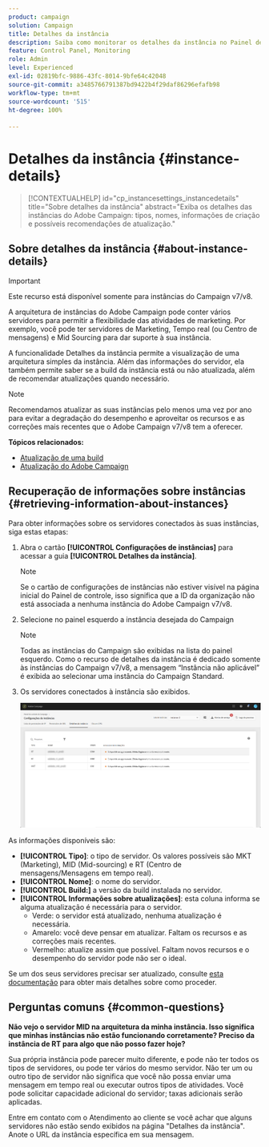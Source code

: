 ```yaml
---
product: campaign
solution: Campaign
title: Detalhes da instância
description: Saiba como monitorar os detalhes da instância no Painel de controle
feature: Control Panel, Monitoring
role: Admin
level: Experienced
exl-id: 02819bfc-9886-43fc-8014-9bfe64c42048
source-git-commit: a3485766791387bd9422b4f29daf86296efafb98
workflow-type: tm+mt
source-wordcount: '515'
ht-degree: 100%

---
```


# Detalhes da instância {#instance-details}

>[!CONTEXTUALHELP]
>id="cp_instancesettings_instancedetails"
>title="Sobre detalhes da instância"
>abstract="Exiba os detalhes das instâncias do Adobe Campaign: tipos, nomes, informações de criação e possíveis recomendações de atualização."

## Sobre detalhes da instância {#about-instance-details}

>[!IMPORTANT]
>
>Este recurso está disponível somente para instâncias do Campaign v7/v8.

A arquitetura de instâncias do Adobe Campaign pode conter vários servidores para permitir a flexibilidade das atividades de marketing. Por exemplo, você pode ter servidores de Marketing, Tempo real (ou Centro de mensagens) e Mid Sourcing para dar suporte à sua instância.

A funcionalidade Detalhes da instância permite a visualização de uma arquitetura simples da instância. Além das informações do servidor, ela também permite saber se a build da instância está ou não atualizada, além de recomendar atualizações quando necessário.

>[!NOTE]
>
>Recomendamos atualizar as suas instâncias pelo menos uma vez por ano para evitar a degradação do desempenho e aproveitar os recursos e as correções mais recentes que o Adobe Campaign v7/v8 tem a oferecer.

**Tópicos relacionados:**

* [Atualização de uma build](https://experienceleague.adobe.com/docs/campaign-classic/using/monitoring-campaign-classic/updating-adobe-campaign/build-upgrade.html?lang=pt-BR)
* [Atualização do Adobe Campaign](https://experienceleague.adobe.com/docs/campaign-classic/using/monitoring-campaign-classic/updating-adobe-campaign/introduction.html?lang=pt-BR)

## Recuperação de informações sobre instâncias {#retrieving-information-about-instances}

Para obter informações sobre os servidores conectados às suas instâncias, siga estas etapas:

1. Abra o cartão **[!UICONTROL Configurações de instâncias]** para acessar a guia **[!UICONTROL Detalhes da instância]**.

   >[!NOTE]
   >
   >Se o cartão de configurações de instâncias não estiver visível na página inicial do Painel de controle, isso significa que a ID da organização não está associada a nenhuma instância do Adobe Campaign v7/v8.

1. Selecione no painel esquerdo a instância desejada do Campaign 

   >[!NOTE]
   >
   >Todas as instâncias do Campaign são exibidas na lista do painel esquerdo. Como o recurso de detalhes da instância é dedicado somente às instâncias do Campaign v7/v8, a mensagem “Instância não aplicável” é exibida ao selecionar uma instância do Campaign Standard.

1. Os servidores conectados à instância são exibidos.

   ![](assets/instance_details.png)

As informações disponíveis são:

* **[!UICONTROL Tipo]**: o tipo de servidor. Os valores possíveis são MKT (Marketing), MID (Mid-sourcing) e RT (Centro de mensagens/Mensagens em tempo real).
* **[!UICONTROL Nome]**: o nome do servidor.
* **[!UICONTROL Build:]** a versão da build instalada no servidor.
* **[!UICONTROL Informações sobre atualizações]**: esta coluna informa se alguma atualização é necessária para o servidor.
   * Verde: o servidor está atualizado, nenhuma atualização é necessária.
   * Amarelo: você deve pensar em atualizar. Faltam os recursos e as correções mais recentes.
   * Vermelho: atualize assim que possível. Faltam novos recursos e o desempenho do servidor pode não ser o ideal.

Se um dos seus servidores precisar ser atualizado, consulte [esta documentação](https://experienceleague.adobe.com/docs/campaign-classic/using/monitoring-campaign-classic/updating-adobe-campaign/build-upgrade.html?lang=pt-BR) para obter mais detalhes sobre como proceder.

## Perguntas comuns {#common-questions}

**Não vejo o servidor MID na arquitetura da minha instância. Isso significa que minhas instâncias não estão funcionando corretamente? Preciso da instância de RT para algo que não posso fazer hoje?**

Sua própria instância pode parecer muito diferente, e pode não ter todos os tipos de servidores, ou pode ter vários do mesmo servidor. Não ter um ou outro tipo de servidor não significa que você não possa enviar uma mensagem em tempo real ou executar outros tipos de atividades. Você pode solicitar capacidade adicional do servidor; taxas adicionais serão aplicadas.

Entre em contato com o Atendimento ao cliente se você achar que alguns servidores não estão sendo exibidos na página &quot;Detalhes da instância&quot;. Anote o URL da instância específica em sua mensagem.
